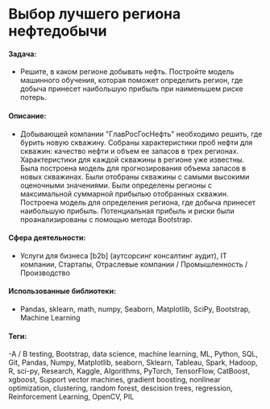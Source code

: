 # Выбор лучшего региона нефтедобычи

#### Задача: 
- Решите, в каком регионе добывать нефть. Постройте модель машинного обучения, которая поможет определить регион, где добыча принесет наибольшую прибыль при наименьшем риске потерь.

#### Описание:
- Добывающей компании "ГлавРосГосНефть" необходимо решить, где бурить новую скважину. Собраны характеристики проб нефти для скважин: качество нефти и объем ее запасов в трех регионах. Характеристики для каждой скважины в регионе уже известны. Была построена модель для прогнозирования объема запасов в новых скважинах. Были отобраны скважины с самыми высокими оценочными значениями. Были определены регионы с максимальной суммарной прибылью отобранных скважин. Построена модель для определения региона, где добыча принесет наибольшую прибыль. Потенциальная прибыль и риски были проанализированы с помощью метода Bootstrap.

#### Сфера деятельности: 
- Услуги для бизнеса [b2b] (аутсорсинг консалтинг аудит), IT компании, Стартапы, Отраслевые компании / Промышленность / Производство

#### Использованные библиотеки:
- Pandas, sklearn, math, numpy, Seaborn, Matplotlib, SciPy, Bootstrap, Machine Learning

#### Теги:
-A / B testing, Bootstrap, data science, machine learning, ML, Python, SQL, Git, Pandas, Numpy, Matplotlib, seaborn, Sklearn, Tableau, Spark, Hadoop, R, sci-py, Research, Kaggle, Algorithms, PyTorch, TensorFlow, CatBoost, xgboost, Support vector machines, gradient boosting, nonlinear optimization, clustering, random forest, descision trees, regression, Reinforcement Learning, OpenCV, PIL
